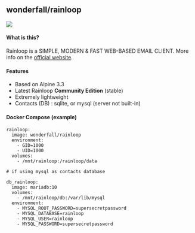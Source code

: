 ## wonderfall/rainloop

![](https://i.goopics.net/nI.png)

#### What is this?
Rainloop is a SIMPLE, MODERN & FAST WEB-BASED EMAIL CLIENT. More info on the [official website](http://www.rainloop.net/).

#### Features
- Based on Alpine 3.3
- Latest Rainloop **Community Edition** (stable)
- Extremely lightweight
- Contacts (DB) : sqlite, or mysql (server not built-in)

#### Docker Compose (example)
```
rainloop:
  image: wonderfall/rainloop
  environment:
    - GID=1000
    - UID=1000
  volumes:
    - /mnt/rainloop:/rainloop/data

# if using mysql as contacts database

db_rainloop:
  image: mariadb:10
  volumes:
    - /mnt/rainloop/db:/var/lib/mysql
  environment:
    - MYSQL_ROOT_PASSWORD=supersecretpassword
    - MYSQL_DATABASE=rainloop
    - MYSQL_USER=rainloop
    - MYSQL_PASSWORD=supersecretpassword
```
